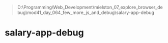 > D:\Programming\Web_Development\mielston_07_explore_browser_debug\mod41_day_064_few_more_js_and_debug\salary-app-debug

# salary-app-debug